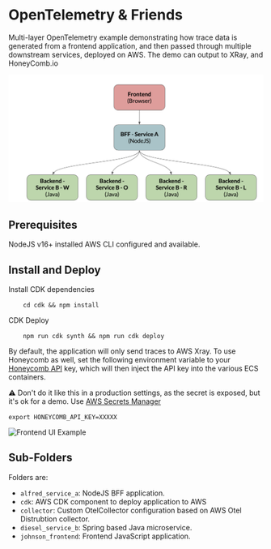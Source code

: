 # OpenTelemetry & Friends

Multi-layer OpenTelemetry example demonstrating how trace data is generated from a frontend application, and then passed through multiple downstream services, deployed on AWS. The demo can output to XRay, and HoneyComb.io

![CDK Generated Microservice Architecture Diagram](architecture.png)

## Prerequisites
NodeJS v16+ installed
AWS CLI configured and available.

## Install and Deploy
Install CDK dependencies
```
    cd cdk && npm install
```
CDK Deploy
```
    npm run cdk synth && npm run cdk deploy
```

By default, the application will only send traces to AWS Xray. To use Honeycomb as well, set the following environment variable to your [Honeycomb API](https://docs.honeycomb.io/working-with-your-data/settings/api-keys/)
key, which will then inject the API key into the various ECS containers.

:warning: Don't do it like this in a production settings, as the secret is exposed, but it's ok for a demo. Use [AWS Secrets Manager](https://aws.amazon.com/secrets-manager/)

```
export HONEYCOMB_API_KEY=XXXXX
```
![Frontend UI Example](screenshot)

## Sub-Folders
Folders are:
- `alfred_service_a`: NodeJS BFF application.
- `cdk`: AWS CDK component to deploy application to AWS
- `collector`: Custom OtelCollector configuration based on AWS Otel Distrubtion collector.
- `diesel_service_b`: Spring based Java microservice.
- `johnson_frontend`: Frontend JavaScript application.